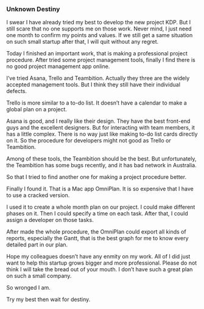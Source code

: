 ### Unknown Destiny
I swear I have already tried my best to develop the new project KDP. But I still scare that no one supports me on those work. Never mind, I just need one month to confirm my points and values. If we still get a same situation on such small startup after that, I will quit without any regret.

Today I finished an important work, that is making a professional project procedure. After tried some project management tools, finally I find there is no good project management app online.

I’ve tried Asana, Trello and Teambition. Actually they three are the widely accepted management tools. But I think they still have their individual defects.

Trello is more similar to a to-do list. It doesn’t have a calendar to make a global plan on a project.

Asana is good, and I really like their design. They have the best front-end guys and the excellent designers. But for interacting with team members, it has a little complex. There is no way just like making to-do list cards directly on it. So the procedure for developers might not good as Trello or Teambition.

Among of these tools, the Teambition should be the best. But unfortunately, the Teambition has some bugs recently, and it has bad network in Australia.

So that I tried to find another one for making a project procedure better.

Finally I found it. That is a Mac app OmniPlan. It is so expensive that I have to use a cracked version.

I used it to create a whole month plan on our project. I could make different phases on it. Then I could specify a time on each task. After that, I could assign a developer on those tasks.

After made the whole procedure, the OmniPlan could export all kinds of reports, especially the Gantt, that is the best graph for me to know every detailed part in our plan.

Hope my colleagues doesn’t have any enmity on my work. All of I did just want to help this startup grows bigger and more professional. Please do not think I will take the bread out of your mouth. I don’t have such a great plan on such a small company.

So wronged I am.

Try my best then wait for destiny.
